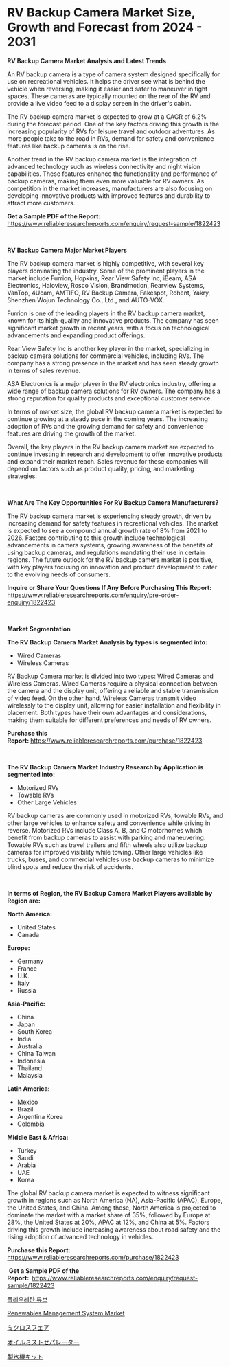 <p><h1>RV Backup Camera Market Size, Growth and Forecast from 2024 - 2031</h1></p><p><strong>RV Backup Camera Market Analysis and Latest Trends</strong></p>
<p><p>An RV backup camera is a type of camera system designed specifically for use on recreational vehicles. It helps the driver see what is behind the vehicle when reversing, making it easier and safer to maneuver in tight spaces. These cameras are typically mounted on the rear of the RV and provide a live video feed to a display screen in the driver's cabin.</p><p>The RV backup camera market is expected to grow at a CAGR of 6.2% during the forecast period. One of the key factors driving this growth is the increasing popularity of RVs for leisure travel and outdoor adventures. As more people take to the road in RVs, demand for safety and convenience features like backup cameras is on the rise.</p><p>Another trend in the RV backup camera market is the integration of advanced technology such as wireless connectivity and night vision capabilities. These features enhance the functionality and performance of backup cameras, making them even more valuable for RV owners. As competition in the market increases, manufacturers are also focusing on developing innovative products with improved features and durability to attract more customers.</p></p>
<p><strong>Get a Sample PDF of the Report:&nbsp;</strong> <a href="https://www.reliableresearchreports.com/enquiry/request-sample/1822423">https://www.reliableresearchreports.com/enquiry/request-sample/1822423</a></p>
<p>&nbsp;</p>
<p><strong>RV Backup Camera Major Market Players</strong></p>
<p><p>The RV backup camera market is highly competitive, with several key players dominating the industry. Some of the prominent players in the market include Furrion, Hopkins, Rear View Safety Inc, iBeam, ASA Electronics, Haloview, Rosco Vision, Brandmotion, Rearview Systems, VanTop, 4Ucam, AMTIFO, RV Backup Camera, Fakespot, Rohent, Yakry, Shenzhen Wojun Technology Co., Ltd., and AUTO-VOX.</p><p>Furrion is one of the leading players in the RV backup camera market, known for its high-quality and innovative products. The company has seen significant market growth in recent years, with a focus on technological advancements and expanding product offerings.</p><p>Rear View Safety Inc is another key player in the market, specializing in backup camera solutions for commercial vehicles, including RVs. The company has a strong presence in the market and has seen steady growth in terms of sales revenue.</p><p>ASA Electronics is a major player in the RV electronics industry, offering a wide range of backup camera solutions for RV owners. The company has a strong reputation for quality products and exceptional customer service.</p><p>In terms of market size, the global RV backup camera market is expected to continue growing at a steady pace in the coming years. The increasing adoption of RVs and the growing demand for safety and convenience features are driving the growth of the market.</p><p>Overall, the key players in the RV backup camera market are expected to continue investing in research and development to offer innovative products and expand their market reach. Sales revenue for these companies will depend on factors such as product quality, pricing, and marketing strategies.</p></p>
<p>&nbsp;</p>
<p><strong>What Are The Key Opportunities For RV Backup Camera Manufacturers?</strong></p>
<p><p>The RV backup camera market is experiencing steady growth, driven by increasing demand for safety features in recreational vehicles. The market is expected to see a compound annual growth rate of 8% from 2021 to 2026. Factors contributing to this growth include technological advancements in camera systems, growing awareness of the benefits of using backup cameras, and regulations mandating their use in certain regions. The future outlook for the RV backup camera market is positive, with key players focusing on innovation and product development to cater to the evolving needs of consumers.</p></p>
<p><strong>Inquire or Share Your Questions If Any Before Purchasing This Report:</strong> <a href="https://www.reliableresearchreports.com/enquiry/pre-order-enquiry/1822423">https://www.reliableresearchreports.com/enquiry/pre-order-enquiry/1822423</a></p>
<p>&nbsp;</p>
<p><strong>Market Segmentation</strong></p>
<p><strong>The RV Backup Camera Market Analysis by types is segmented into:</strong></p>
<p><ul><li>Wired Cameras</li><li>Wireless Cameras</li></ul></p>
<p><p>RV Backup Camera market is divided into two types: Wired Cameras and Wireless Cameras. Wired Cameras require a physical connection between the camera and the display unit, offering a reliable and stable transmission of video feed. On the other hand, Wireless Cameras transmit video wirelessly to the display unit, allowing for easier installation and flexibility in placement. Both types have their own advantages and considerations, making them suitable for different preferences and needs of RV owners.</p></p>
<p><strong>Purchase this Report:&nbsp;</strong><a href="https://www.reliableresearchreports.com/purchase/1822423">https://www.reliableresearchreports.com/purchase/1822423</a></p>
<p>&nbsp;</p>
<p><strong>The RV Backup Camera Market Industry Research by Application is segmented into:</strong></p>
<p><ul><li>Motorized RVs</li><li>Towable RVs</li><li>Other Large Vehicles</li></ul></p>
<p><p>RV backup cameras are commonly used in motorized RVs, towable RVs, and other large vehicles to enhance safety and convenience while driving in reverse. Motorized RVs include Class A, B, and C motorhomes which benefit from backup cameras to assist with parking and maneuvering. Towable RVs such as travel trailers and fifth wheels also utilize backup cameras for improved visibility while towing. Other large vehicles like trucks, buses, and commercial vehicles use backup cameras to minimize blind spots and reduce the risk of accidents.</p></p>
<p>&nbsp;</p>
<p><strong>In terms of Region, the RV Backup Camera Market Players available by Region are:</strong></p>
<p>
    <p> <strong> North America: </strong>
        <ul>
            <li>United States</li>
            <li>Canada</li>
        </ul>
        </p> 
    <p> <strong> Europe: </strong>
        <ul>
            <li>Germany</li>
            <li>France</li>
            <li>U.K.</li>
            <li>Italy</li>
            <li>Russia</li>
        </ul>
        </p> 
    <p> <strong> Asia-Pacific: </strong>
        <ul>
            <li>China</li>
            <li>Japan</li>
            <li>South Korea</li>
            <li>India</li>
            <li>Australia</li>
            <li>China Taiwan</li>
            <li>Indonesia</li>
            <li>Thailand</li>
            <li>Malaysia</li>
        </ul>
        </p> 
    <p> <strong> Latin America: </strong>
        <ul>
            <li>Mexico</li>
            <li>Brazil</li>
            <li>Argentina Korea</li>
            <li>Colombia</li>
        </ul>
        </p> 
    <p> <strong> Middle East & Africa: </strong>
        <ul>
            <li>Turkey</li>
            <li>Saudi</li>
            <li>Arabia</li>
            <li>UAE</li>
            <li>Korea</li>
        </ul>
    </p>
    </p>
<p><p>The global RV backup camera market is expected to witness significant growth in regions such as North America (NA), Asia-Pacific (APAC), Europe, the United States, and China. Among these, North America is projected to dominate the market with a market share of 35%, followed by Europe at 28%, the United States at 20%, APAC at 12%, and China at 5%. Factors driving this growth include increasing awareness about road safety and the rising adoption of advanced technology in vehicles.</p></p>
<p><strong>Purchase this Report: </strong><a href="https://www.reliableresearchreports.com/purchase/1822423">https://www.reliableresearchreports.com/purchase/1822423</a></p>
<p>&nbsp;<strong>Get a Sample PDF of the Report:&nbsp;&nbsp;</strong><a href="https://www.reliableresearchreports.com/enquiry/request-sample/1822423">https://www.reliableresearchreports.com/enquiry/request-sample/1822423</a></p>
<p><strong></strong></p>
<p><p><a href="https://medium.com/@anamurno/%ED%8F%B4%EB%A6%AC%EC%9A%B0%EB%A0%88%ED%83%84-%ED%8A%9C%EB%B9%99-%EC%8B%9C%EC%9E%A5-%EC%A1%B0%EC%82%AC-%EB%B3%B4%EA%B3%A0%EC%84%9C-%EC%97%B0%ED%98%81-%EB%B0%8F-2024%EB%85%84%EB%B6%80%ED%84%B0-2031%EB%85%84%EA%B9%8C%EC%A7%80%EC%9D%98-%EC%98%88%EC%B8%A1-012622ab7f15">폴리우레탄 튜브</a></p><p><a href="https://issuu.com/reportprime-2/docs/renewables-management-system-market-size-2030.pptx">Renewables Management System Market</a></p><p><a href="https://github.com/xemfu2379520/Market-Research-Report-List-1/blob/main/8686570188039.md">ミクロスフェア</a></p><p><a href="https://github.com/bucuel854722/Market-Research-Report-List-1/blob/main/7096910188040.md">オイルミストセパレーター</a></p><p><a href="https://medium.com/@sheliamoneyz1c4jitzdb7wqt/%E3%82%A2%E3%82%A4%E3%82%B9%E3%83%A1%E3%83%BC%E3%82%AB%E3%83%BC%E3%82%AD%E3%83%83%E3%83%88%E5%B8%82%E5%A0%B4%E3%81%AF-%E5%B8%82%E5%A0%B4%E3%82%B7%E3%82%A7%E3%82%A2-%E5%B8%82%E5%A0%B4%E5%8B%95%E5%90%91-%E3%81%8A%E3%82%88%E3%81%B3%E5%B8%82%E5%A0%B4%E6%88%90%E9%95%B7%E3%81%AB%E9%96%A2%E3%81%99%E3%82%8B%E6%83%85%E5%A0%B1%E3%82%92%E6%8F%90%E4%BE%9B%E3%81%97%E3%81%BE%E3%81%99-dc42b203bf8c">製氷機キット</a></p></p>